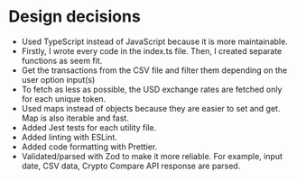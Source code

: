 # Design decisions

- Used TypeScript instead of JavaScript because it is more maintainable.
- Firstly, I wrote every code in the index.ts file. Then, I created separate functions as seem fit.
- Get the transactions from the CSV file and filter them depending on the user option input(s)
- To fetch as less as possible, the USD exchange rates are fetched only for each unique token.
- Used maps instead of objects because they are easier to set and get. Map is also iterable and fast.
- Added Jest tests for each utility file.
- Added linting with ESLint.
- Added code formatting with Prettier.
- Validated/parsed with Zod to make it more reliable. For example, input date, CSV data, Crypto Compare API response are parsed.
